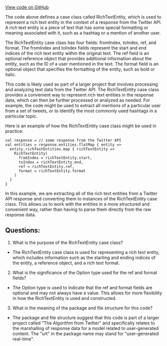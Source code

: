 [View code on GitHub](https://github.com/misbahsy/the-algorithm/product-mixer/core/src/main/scala/com/twitter/product_mixer/core/model/marshalling/response/urt/richtext/RichTextEntity.scala)

The code above defines a case class called RichTextEntity, which is used to represent a rich text entity in the context of a response from the Twitter API. A rich text entity is a piece of text that has some special formatting or meaning associated with it, such as a hashtag or a mention of another user.

The RichTextEntity case class has four fields: fromIndex, toIndex, ref, and format. The fromIndex and toIndex fields represent the start and end indices of the rich text entity within the original text. The ref field is an optional reference object that provides additional information about the entity, such as the ID of a user mentioned in the text. The format field is an optional object that specifies the formatting of the entity, such as bold or italic.

This code is likely used as part of a larger project that involves processing and analyzing text data from the Twitter API. The RichTextEntity case class provides a convenient way to represent rich text entities in the response data, which can then be further processed or analyzed as needed. For example, the code might be used to extract all mentions of a particular user from a set of tweets, or to identify the most commonly used hashtags in a particular topic.

Here is an example of how the RichTextEntity case class might be used in practice:

```
val response = // some response from the Twitter API
val entities = response.entities.flatMap { entity =>
  entity.richTextEntities.map { richTextEntity =>
    RichTextEntity(
      fromIndex = richTextEntity.start,
      toIndex = richTextEntity.end,
      ref = richTextEntity.ref,
      format = richTextEntity.format
    )
  }
}
```

In this example, we are extracting all of the rich text entities from a Twitter API response and converting them to instances of the RichTextEntity case class. This allows us to work with the entities in a more structured and convenient way, rather than having to parse them directly from the raw response data.
## Questions: 
 1. What is the purpose of the RichTextEntity case class?
- The RichTextEntity case class is used for representing a rich text entity, which includes information such as the starting and ending indices of the entity, a reference object, and a rich text format.

2. What is the significance of the Option type used for the ref and format fields?
- The Option type is used to indicate that the ref and format fields are optional and may not always have a value. This allows for more flexibility in how the RichTextEntity is used and constructed.

3. What is the meaning of the package and file structure for this code?
- The package and file structure suggest that this code is part of a larger project called "The Algorithm from Twitter" and specifically relates to the marshalling of response data for a model related to user-generated content. The "urt" in the package name may stand for "user-generated real-time".
